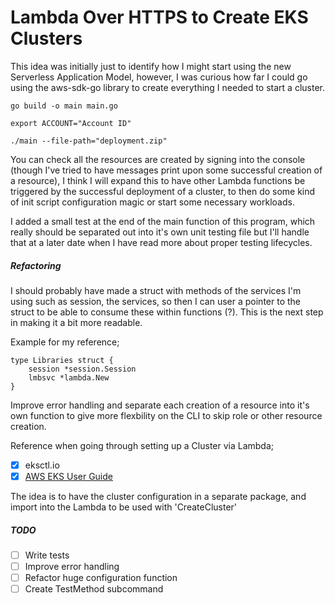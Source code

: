 # Lambda Over HTTPS to Create EKS Clusters

This idea was initially just to identify how I might start using the new Serverless Application Model, however, I was curious how far I could go using the aws-sdk-go library to create everything I needed to start a cluster.

`go build -o main main.go`

`export ACCOUNT="Account ID"`

`./main --file-path="deployment.zip"`

You can check all the resources are created by signing into the console (though I've tried to have messages print upon some successful creation of a resource), I think I will expand this to have other Lambda functions be triggered by the successful deployment of a cluster, to then do some kind of init script configuration magic or start some necessary workloads.

I added a small test at the end of the main function of this program, which really should be separated out into it's own unit testing file but I'll handle that at a later date when I have read more about proper testing lifecycles.

##### Refactoring

I should probably have made a struct with methods of the services I'm using such as session, the services, so then I can user a pointer to the struct to be able to consume these within functions (?). This is the next step in making it a bit more readable.

Example for my reference;

```
type Libraries struct {
    session *session.Session
    lmbsvc *lambda.New
}
```

Improve error handling and separate each creation of a resource into it's own function to give more flexbility on the CLI to skip role or other resource creation.

Reference when going through setting up a Cluster via Lambda;

- [x] eksctl.io
- [x] [AWS EKS User Guide](https://docs.aws.amazon.com/eks/latest/userguide/getting-started.html)

The idea is to have the cluster configuration in a separate package, and import into the Lambda to be used with 'CreateCluster'

##### TODO

- [ ] Write tests
- [ ] Improve error handling
- [ ] Refactor huge configuration function
- [ ] Create TestMethod subcommand
